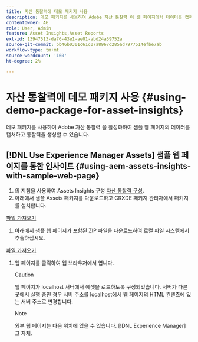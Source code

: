 ```yaml
---
title: 자산 통찰력에 데모 패키지 사용
description: 데모 패키지를 사용하여 Adobe 자산 통찰력 이 웹 페이지에서 데이터를 캡처하고 통찰력을 생성할 수 있도록 합니다.
contentOwner: AG
role: User, Admin
feature: Asset Insights,Asset Reports
exl-id: 13947513-da76-43e1-ae01-abd24a59752a
source-git-commit: bb46b0301c61c07a8967d285ad7977514efbe7ab
workflow-type: tm+mt
source-wordcount: '160'
ht-degree: 2%

---
```


# 자산 통찰력에 데모 패키지 사용 {#using-demo-package-for-asset-insights}

데모 패키지를 사용하여 Adobe 자산 통찰력 을 활성화하여 샘플 웹 페이지의 데이터를 캡처하고 통찰력을 생성할 수 있습니다.

## [!DNL Use Experience Manager Assets] 샘플 웹 페이지를 통한 인사이트  {#using-aem-assets-insights-with-sample-web-page}

1. 의 지침을 사용하여 Assets Insights 구성 [자산 통찰력 구성](configure-asset-insights.md).
1. 아래에서 샘플 Assets 패키지를 다운로드하고 CRXDE 패키지 관리자에서 패키지를 설치합니다.

[파일 가져오기](assets/insightsdemo.zip)

1. 아래에서 샘플 웹 페이지가 포함된 ZIP 파일을 다운로드하여 로컬 파일 시스템에서 추출하십시오.

[파일 가져오기](assets/demosite.zip)

1. 웹 페이지를 클릭하여 웹 브라우저에서 엽니다.

   >[!CAUTION]
   >
   >웹 페이지가 localhost 서버에서 에셋을 로드하도록 구성되었습니다. 서버가 다른 곳에서 실행 중인 경우 서버 주소를 localhost에서 웹 페이지의 HTML 컨텐츠에 있는 서버 주소로 변경합니다.

   >[!NOTE]
   >
   >외부 웹 페이지는 다음 위치에 있을 수 있습니다. [!DNL Experience Manager] 그 자체.
